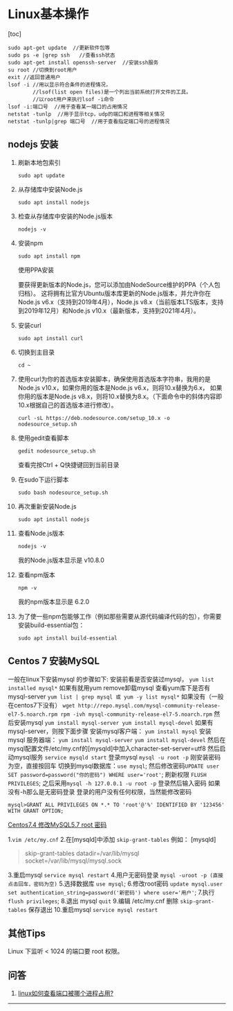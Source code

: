 # Linux基本操作

[toc]

```shell
sudo apt-get update  //更新软件包等
sudo ps -e |grep ssh   //查看ssh状态
sudo apt-get install openssh-server  //安装ssh服务
su root //切换到root用户
exit //返回普通用户
lsof -i //用以显示符合条件的进程情况，
        //lsof(list open files)是一个列出当前系统打开文件的工具。
        //以root用户来执行lsof -i命令
lsof -i:端口号  //用于查看某一端口的占用情况
netstat -tunlp  //用于显示tcp，udp的端口和进程等相关情况
netstat -tunlp|grep 端口号  //用于查看指定端口号的进程情况
```

## nodejs 安装

1. 刷新本地包索引

    `sudo apt update`

2. 从存储库中安装Node.js

    `sudo apt install nodejs`

3. 检查从存储库中安装的Node.js版本

    `nodejs -v`

4. 安装npm

    `sudo apt install npm`

    使用PPA安装

    要获得更新版本的Node.js，您可以添加由NodeSource维护的PPA（个人包归档）。 这将拥有比官方Ubuntu版本库更新的Node.js版本，并允许你在Node.js v6.x（支持到2019年4月），Node.js v8.x（当前版本LTS版本，支持到2019年12月）和Node.js v10.x（最新版本，支持到2021年4月）。

5. 安装curl

    `sudo apt install curl`

6. 切换到主目录

    `cd ~`

7. 使用curl为你的首选版本安装脚本，确保使用首选版本字符串，我用的是Node.js v10.x，如果你用的版本是Node.js v6.x，则将10.x替换为6.x， 如果你用的版本是Node.js v8.x，则将10.x替换为8.x。（下面命令中的斜体内容即10.x根据自己的首选版本进行修改）。

    `curl -sL https://deb.nodesource.com/setup_10.x -o nodesource_setup.sh`

8. 使用gedit查看脚本

    `gedit nodesource_setup.sh`

    查看完按Ctrl + Q快捷键回到当前目录

9. 在sudo下运行脚本

    `sudo bash nodesource_setup.sh`

10. 再次重新安装Node.js

    `sudo apt install nodejs`

11. 查看Node.js版本

    `nodejs -v`

    我的Node.js版本显示是 v10.8.0

12. 查看npm版本

    `npm -v`

    我的npm版本显示是 6.2.0

13. 为了使一些npm包能够工作（例如那些需要从源代码编译代码的包），你需要安装build-essential包：

    `sudo apt install build-essential`

## Centos 7 安装MySQL

一般在linux下安装mysql 的步骤如下:
安装前看是否安装过mysql，
`yum list installed mysql*`
如果有就用yum remove卸载mysql
查看yum库下是否有mysql-server
`yum list | grep mysql 或 yum -y list mysql*`
如果没有（一般在centos7下没有）
`wget http://repo.mysql.com/mysql-community-release-el7-5.noarch.rpm
rpm -ivh mysql-community-release-el7-5.noarch.rpm`
然后安装mysql
`yum install mysql-server
yum install mysql-devel`
如果有mysql-server，则按下面步骤
安装mysql客户端：
`yum install mysql`
安装mysql 服务器端：
`yum install mysql-server`
`yum install mysql-devel`
然后在mysql配置文件/etc/my.cnf的[mysqld]中加入character-set-server=utf8
然后启动mysql服务
`service mysqld start`
登录mysql
`mysql -u root -p`
刚安装密码为空，直接按回车
切换到mysql数据库：`use mysql`;
然后修改密码`UPDATE user SET password=password("你的密码") WHERE user='root'`;
刷新权限
`FLUSH PRIVILEGES`;
之后采用`mysql -h 127.0.0.1 -u root -p` 登录然后输入密码
如果没有-h那么是无密码登录 登录的用户没有任何权限，当然能修改密码

`mysql>GRANT ALL PRIVILEGES ON *.* TO 'root'@'%' IDENTIFIED BY '123456' WITH GRANT OPTION;`

[Centos7.4 修改MySQL5.7 root 密码](https://www.cnblogs.com/jekaysnow/p/8849533.html)

1.`vim /etc/my.cnf`
2.在[mysqld]中添加
`skip-grant-tables`
例如：
[mysqld]
>skip-grant-tables
>datadir=/var/lib/mysql
>socket=/var/lib/mysql/mysql.sock

3.重启mysql
`service mysql restart`
4.用户无密码登录
`mysql -uroot -p (直接点击回车，密码为空)`
5.选择数据库
`use mysql`;
6.修改root密码
`update mysql.user set authentication_string=password('新密码') where user='用户'`;
7.执行
 `flush privileges`;
8.退出 mysql
`quit`
9.编辑 /etc/my.cnf
删除 `skip-grant-tables`  保存退出
10.重启mysql
`service mysql restart`

## 其他Tips

Linux 下监听 < 1024 的端口要 root 权限。

## 问答

1. [linux如何查看端口被哪个进程占用?][端口占用]

***********************************
[端口占用]:https://jingyan.baidu.com/article/546ae1853947b71149f28cb7.html

